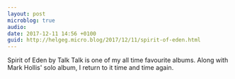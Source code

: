 ```yaml
---
layout: post
microblog: true
audio: 
date: 2017-12-11 14:56 +0100
guid: http://helgeg.micro.blog/2017/12/11/spirit-of-eden.html
---
```

Spirit of Eden by Talk Talk is one of my all time favourite albums. Along with Mark Hollis' solo album, I return to it time and time again. 
